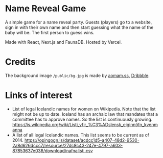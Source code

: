 # Name Reveal Game
A simple game for a name reveal party. Guests (players) go to a website, sign in with their own name and then start guessing what the name of the baby will be. The first person to guess wins.

Made with React, Next.js and FaunaDB. Hosted by Vercel.

# Credits
The background image `/public/bg.jpg` is made by [aomam.ss](https://www.freepik.com/premium-vector/cute-lion-seamless-background-repeating-pattern-wallpaper-background-cute-seamless-pattern-background_10065001.htm), [Dribbble](https://dribbble.com/aomam).

# Links of interest
+ List of legal Icelandic names for women on Wikipedia. Note that the list might not be up to date. Iceland has an archaic law that mandates that a committee has to approve names. So the list is continuously growing. https://is.wikipedia.org/wiki/Listi_yfir_%C3%ADslensk_eiginnöfn_kvenmanna
+ A list of all legal Icelandic names. This list seems to be current as of 2014. https://opingogn.is/dataset/acdcc1d5-a407-48d2-9530-2a8d626dccc7/resource/27dc8c43-247e-4797-a603-87853637e038/download/nafnalisti.csv